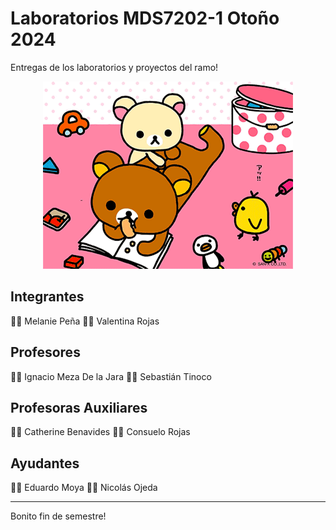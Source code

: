 # Laboratorios MDS7202-1 Otoño 2024

Entregas de los laboratorios y proyectos del ramo!
<div align="center">
  <img src="https://github.com/melaniejalea/Laboratorios-MDS7202/blob/main/studying.gif?raw=true" alt="Rilakkuma GIF">
</div>

## Integrantes
👩‍🎓 Melanie Peña
👩‍🎓 Valentina Rojas

## Profesores

👨‍🏫 Ignacio Meza De la Jara
👨‍🏫 Sebastián Tinoco

## Profesoras  Auxiliares
👩‍🏭 Catherine Benavides
👩‍🏭 Consuelo Rojas

## Ayudantes
👨‍💻 Eduardo Moya
👨‍💻 Nicolás Ojeda


---

Bonito fin de semestre! 
